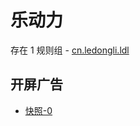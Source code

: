 # 乐动力

存在 1 规则组 - [cn.ledongli.ldl](/src/apps/cn.ledongli.ldl.ts)

## 开屏广告

- [快照-0](https://gkd-kit.gitee.io/import/12668468)
